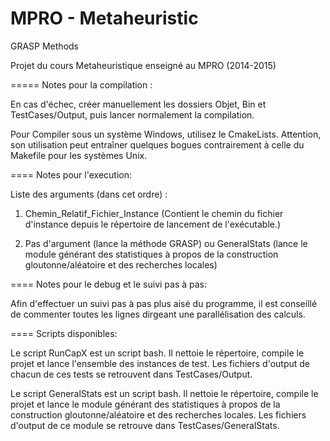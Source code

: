 MPRO - Metaheuristic
=====

GRASP Methods

Projet du cours Metaheuristique enseigné au MPRO (2014-2015)

=====
Notes pour la compilation :

En cas d'échec, créer manuellement les dossiers Objet, Bin et TestCases/Output,
puis lancer normalement la compilation.

Pour Compiler sous un système Windows, utilisez le CmakeLists. Attention, son
utilisation peut entraîner quelques bogues contrairement à celle du Makefile
pour les systèmes Unix.

====
Notes pour l'execution:

Liste des arguments (dans cet ordre) :

1) Chemin_Relatif_Fichier_Instance (Contient le chemin du fichier d'instance
depuis le répertoire de lancement de l'exécutable.)

2) Pas d'argument (lance la méthode GRASP) ou GeneralStats (lance le module
générant des statistiques à propos de la construction gloutonne/aléatoire et des
recherches locales)

====
Notes pour le debug et le suivi pas à pas:

Afin d'effectuer un suivi pas à pas plus aisé du programme, il est conseillé de
commenter toutes les lignes dirgeant une parallélisation des calculs.

====
Scripts disponibles:

Le script RunCapX est un script bash. Il nettoie le répertoire, compile le
projet et lance l'ensemble des instances de test. Les fichiers d'output de
chacun de ces tests se retrouvent dans TestCases/Output.

Le script GeneralStats est un script bash. Il nettoie le répertoire, compile le
projet et lance le module générant des statistiques à propos de la construction
gloutonne/aléatoire et des recherches locales. Les fichiers d'output de ce
module se retrouve dans TestCases/GeneralStats.


